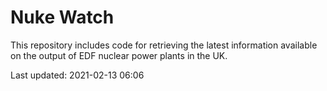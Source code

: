 # Nuke Watch

This repository includes code for retrieving the latest information available on the output of EDF nuclear power plants in the UK.

Last updated: 2021-02-13 06:06
